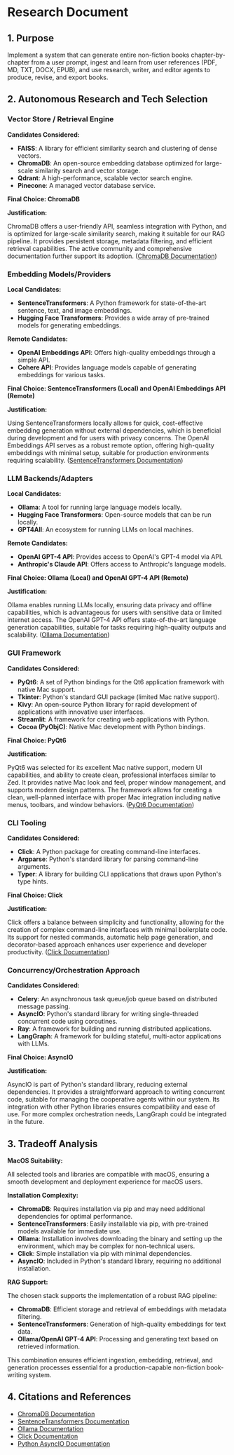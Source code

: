 # Research Document

## 1. Purpose

Implement a system that can generate entire non-fiction books chapter-by-chapter from a user prompt, ingest and learn from user references (PDF, MD, TXT, DOCX, EPUB), and use research, writer, and editor agents to produce, revise, and export books.

## 2. Autonomous Research and Tech Selection

### Vector Store / Retrieval Engine

**Candidates Considered:**

- **FAISS**: A library for efficient similarity search and clustering of dense vectors.
- **ChromaDB**: An open-source embedding database optimized for large-scale similarity search and vector storage.
- **Qdrant**: A high-performance, scalable vector search engine.
- **Pinecone**: A managed vector database service.

**Final Choice: ChromaDB**

**Justification:**

ChromaDB offers a user-friendly API, seamless integration with Python, and is optimized for large-scale similarity search, making it suitable for our RAG pipeline. It provides persistent storage, metadata filtering, and efficient retrieval capabilities. The active community and comprehensive documentation further support its adoption. ([ChromaDB Documentation](https://docs.trychroma.com/))

### Embedding Models/Providers

**Local Candidates:**

- **SentenceTransformers**: A Python framework for state-of-the-art sentence, text, and image embeddings.
- **Hugging Face Transformers**: Provides a wide array of pre-trained models for generating embeddings.

**Remote Candidates:**

- **OpenAI Embeddings API**: Offers high-quality embeddings through a simple API.
- **Cohere API**: Provides language models capable of generating embeddings for various tasks.

**Final Choice: SentenceTransformers (Local) and OpenAI Embeddings API (Remote)**

**Justification:**

Using SentenceTransformers locally allows for quick, cost-effective embedding generation without external dependencies, which is beneficial during development and for users with privacy concerns. The OpenAI Embeddings API serves as a robust remote option, offering high-quality embeddings with minimal setup, suitable for production environments requiring scalability. ([SentenceTransformers Documentation](https://www.sbert.net/))

### LLM Backends/Adapters

**Local Candidates:**

- **Ollama**: A tool for running large language models locally.
- **Hugging Face Transformers**: Open-source models that can be run locally.
- **GPT4All**: An ecosystem for running LLMs on local machines.

**Remote Candidates:**

- **OpenAI GPT-4 API**: Provides access to OpenAI's GPT-4 model via API.
- **Anthropic's Claude API**: Offers access to Anthropic's language models.

**Final Choice: Ollama (Local) and OpenAI GPT-4 API (Remote)**

**Justification:**

Ollama enables running LLMs locally, ensuring data privacy and offline capabilities, which is advantageous for users with sensitive data or limited internet access. The OpenAI GPT-4 API offers state-of-the-art language generation capabilities, suitable for tasks requiring high-quality outputs and scalability. ([Ollama Documentation](https://ollama.ai/))

### GUI Framework

**Candidates Considered:**

- **PyQt6**: A set of Python bindings for the Qt6 application framework with native Mac support.
- **Tkinter**: Python's standard GUI package (limited Mac native support).
- **Kivy**: An open-source Python library for rapid development of applications with innovative user interfaces.
- **Streamlit**: A framework for creating web applications with Python.
- **Cocoa (PyObjC)**: Native Mac development with Python bindings.

**Final Choice: PyQt6**

**Justification:**

PyQt6 was selected for its excellent Mac native support, modern UI capabilities, and ability to create clean, professional interfaces similar to Zed. It provides native Mac look and feel, proper window management, and supports modern design patterns. The framework allows for creating a clean, well-planned interface with proper Mac integration including native menus, toolbars, and window behaviors. ([PyQt6 Documentation](https://doc.qt.io/qtforpython/))

### CLI Tooling

**Candidates Considered:**

- **Click**: A Python package for creating command-line interfaces.
- **Argparse**: Python's standard library for parsing command-line arguments.
- **Typer**: A library for building CLI applications that draws upon Python's type hints.

**Final Choice: Click**

**Justification:**

Click offers a balance between simplicity and functionality, allowing for the creation of complex command-line interfaces with minimal boilerplate code. Its support for nested commands, automatic help page generation, and decorator-based approach enhances user experience and developer productivity. ([Click Documentation](https://click.palletsprojects.com/))

### Concurrency/Orchestration Approach

**Candidates Considered:**

- **Celery**: An asynchronous task queue/job queue based on distributed message passing.
- **AsyncIO**: Python's standard library for writing single-threaded concurrent code using coroutines.
- **Ray**: A framework for building and running distributed applications.
- **LangGraph**: A framework for building stateful, multi-actor applications with LLMs.

**Final Choice: AsyncIO**

**Justification:**

AsyncIO is part of Python's standard library, reducing external dependencies. It provides a straightforward approach to writing concurrent code, suitable for managing the cooperative agents within our system. Its integration with other Python libraries ensures compatibility and ease of use. For more complex orchestration needs, LangGraph could be integrated in the future.

## 3. Tradeoff Analysis

**MacOS Suitability:**

All selected tools and libraries are compatible with macOS, ensuring a smooth development and deployment experience for macOS users.

**Installation Complexity:**

- **ChromaDB**: Requires installation via pip and may need additional dependencies for optimal performance.
- **SentenceTransformers**: Easily installable via pip, with pre-trained models available for immediate use.
- **Ollama**: Installation involves downloading the binary and setting up the environment, which may be complex for non-technical users.
- **Click**: Simple installation via pip with minimal dependencies.
- **AsyncIO**: Included in Python's standard library, requiring no additional installation.

**RAG Support:**

The chosen stack supports the implementation of a robust RAG pipeline:

- **ChromaDB**: Efficient storage and retrieval of embeddings with metadata filtering.
- **SentenceTransformers**: Generation of high-quality embeddings for text data.
- **Ollama/OpenAI GPT-4 API**: Processing and generating text based on retrieved information.

This combination ensures efficient ingestion, embedding, retrieval, and generation processes essential for a production-capable non-fiction book-writing system.

## 4. Citations and References

- [ChromaDB Documentation](https://docs.trychroma.com/)
- [SentenceTransformers Documentation](https://www.sbert.net/)
- [Ollama Documentation](https://ollama.ai/)
- [Click Documentation](https://click.palletsprojects.com/)
- [Python AsyncIO Documentation](https://docs.python.org/3/library/asyncio.html)